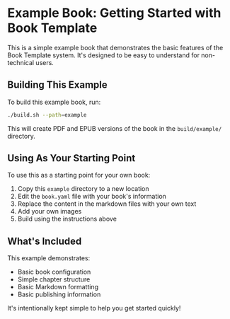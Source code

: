 # Example Book: Getting Started with Book Template

This is a simple example book that demonstrates the basic features of the Book Template system. It's designed to be easy to understand for non-technical users.

## Building This Example

To build this example book, run:

```bash
./build.sh --path=example
```

This will create PDF and EPUB versions of the book in the `build/example/` directory.

## Using As Your Starting Point

To use this as a starting point for your own book:

1. Copy this `example` directory to a new location
2. Edit the `book.yaml` file with your book's information
3. Replace the content in the markdown files with your own text
4. Add your own images
5. Build using the instructions above

## What's Included

This example demonstrates:

- Basic book configuration
- Simple chapter structure
- Basic Markdown formatting
- Basic publishing information

It's intentionally kept simple to help you get started quickly!
